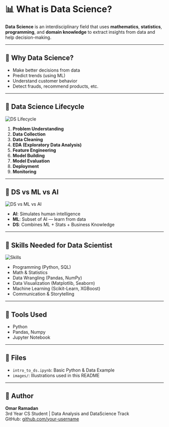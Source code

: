# 📊 What is Data Science?

**Data Science** is an interdisciplinary field that uses **mathematics**, **statistics**, **programming**, and **domain knowledge** to extract insights from data and help decision-making.

---

## 🎯 Why Data Science?

- Make better decisions from data
- Predict trends (using ML)
- Understand customer behavior
- Detect frauds, recommend products, etc.

---

## 🔄 Data Science Lifecycle

![DS Lifecycle](images/ds-lifecycle.png)

1. **Problem Understanding**
2. **Data Collection**
3. **Data Cleaning**
4. **EDA (Exploratory Data Analysis)**
5. **Feature Engineering**
6. **Model Building**
7. **Model Evaluation**
8. **Deployment**
9. **Monitoring**

---

## 🤖 DS vs ML vs AI

![DS vs ML vs AI](images/ds-vs-ml-vs-ai.png)

- **AI**: Simulates human intelligence
- **ML**: Subset of AI — learn from data
- **DS**: Combines ML + Stats + Business Knowledge

---

## 💼 Skills Needed for Data Scientist

![Skills](images/ds-skills.png)

- Programming (Python, SQL)
- Math & Statistics
- Data Wrangling (Pandas, NumPy)
- Data Visualization (Matplotlib, Seaborn)
- Machine Learning (Scikit-Learn, XGBoost)
- Communication & Storytelling

---

## 🔧 Tools Used

- Python
- Pandas, Numpy
- Jupyter Notebook

---

## 📁 Files

- `intro_to_ds.ipynb`: Basic Python & Data Example
- `images/`: Illustrations used in this README

---

## 🧠 Author

**Omar Ramadan**  
3rd Year CS Student | Data Analysis and DataScience Track  
GitHub: [github.com/your-username](https://github.com/omarrama555)
